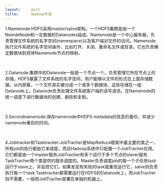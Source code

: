 ```yaml
---
layout:     post
title:      Hadoop术语
---
```

<div id="article_content" class="article_content clearfix csdn-tracking-statistics" data-pid="blog" data-mod="popu_307" data-dsm="post">
								            <link rel="stylesheet" href="https://csdnimg.cn/release/phoenix/template/css/ck_htmledit_views-f76675cdea.css">
						<div class="htmledit_views" id="content_views">
                
<p>1.Namenode:HDFS采用master/salve架构。一个HDFS集群是由一个NamdeNode和一定数据的Datanodes组成。Namenode是一个中心服务器，负责管理文件系统的名字空间(namespace)以及客户端对文件的访问。Namenode执行文件系统的名字空间操作，比如打开、关闭、重命名文件或目录。它也负责确定数据块到具体Namenode节点的映射。</p>
<p><br></p>
<p>2.Datanode:集群中的Datanode一般是一个节点一个，负责管理它所在节点上的存储。HDFS暴露了文件系统的名字空间，用户能够以文件的形式在上面存储数据。从内部看，一个文件其实被分成一个或多个数据块，这些存储在一组Datanode上。Datanode负责处理文件系统客户端的读写请求。在Namenode的统一调度下进行数据块的创建、删除和复制。</p>
<p><br></p>
<p>3.Secondnamenode:保存namenode中HDFS metadata的信息的备份，并减少namenode重启的时间。</p>
<p><br></p>
<p>4.Jobtracker和Tasktracker:JobTracher是MapReduce框架中最主要的类之一，所有job的执行都由它来调度，而且Hadoop系统中只配置一个JobTracher应用。它们都是由一个master服务JobTracher和多个运行于多个节点的slaver服务TaskTracher两个类提供的服务调度的。Master负责调度job的每一个子任务task运行于slave上，并监控它们，如果发现有失败的task就重现运行它，salve则负责执行每一个task.Tasktracker都需要运行在HDFS的Datanode上，而JobTracher则不需要，一般把JobTracher部署在单独的机器上。</p>
            </div>
                </div>